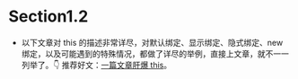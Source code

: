 # Section1.2

-   以下文章对 this 的描述非常详尽，对默认绑定、显示绑定、隐式绑定、new 绑定，以及可能遇到的特殊情况，都做了详尽的举例，直接上文章，就不一一列举了。👇
    推荐好文：[一篇文章肝爆 this](https://juejin.cn/post/6844904083707396109#heading-45)。
